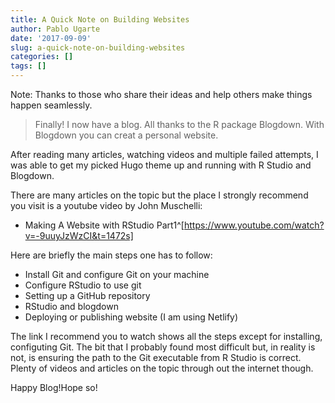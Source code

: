 ```yaml
---
title: A Quick Note on Building Websites
author: Pablo Ugarte
date: '2017-09-09'
slug: a-quick-note-on-building-websites
categories: []
tags: []
---
```


Note: Thanks to those who share their ideas and help others make things happen seamlessly.

>Finally! I now have a blog. All thanks to the R package Blogdown. With Blogdown you can creat a personal website.

After reading many articles, watching videos and multiple failed attempts, I was able to get my picked Hugo theme up and running with R Studio and Blogdown.

There are many articles on the topic but the place I strongly recommend you visit is a youtube video by John Muschelli:

* Making A Website with RStudio Part1^[https://www.youtube.com/watch?v=-9uuyJzWzCI&t=1472s]

Here are briefly the main steps one has to follow:

* Install Git and configure Git on your machine 
* Configure RStudio to use git
* Setting up a GitHub repository
* RStudio and blogdown
* Deploying or publishing website (I am using Netlify)

The link I recommend you to watch shows all the steps except for installing, configuting Git. The bit that I probably found most difficult but, in reality is not, is ensuring the path to the Git executable from R Studio is correct. Plenty of videos and articles on the topic through out the internet though.

Happy Blog!Hope so!
